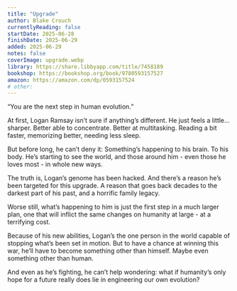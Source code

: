 ```yaml
---
title: "Upgrade"
author: Blake Crouch
currentlyReading: false
startDate: 2025-06-28
finishDate: 2025-06-29
added: 2025-06-29
notes: false
coverImage: upgrade.webp
library: https://share.libbyapp.com/title/7458189
bookshop: https://bookshop.org/book/9780593157527
amazon: https://amazon.com/dp/0593157524
# other: 
---
```


“You are the next step in human evolution.”  

At first, Logan Ramsay isn’t sure if anything’s different. He just feels a little… sharper. Better able to concentrate. Better at multitasking. Reading a bit faster, memorizing better, needing less sleep.  

But before long, he can’t deny it: Something’s happening to his brain. To his body. He’s starting to see the world, and those around him - even those he loves most - in whole new ways.  

The truth is, Logan’s genome has been hacked. And there’s a reason he’s been targeted for this upgrade. A reason that goes back decades to the darkest part of his past, and a horrific family legacy.  

Worse still, what’s happening to him is just the first step in a much larger plan, one that will inflict the same changes on humanity at large - at a terrifying cost.  

Because of his new abilities, Logan’s the one person in the world capable of stopping what’s been set in motion. But to have a chance at winning this war, he’ll have to become something other than himself. Maybe even something other than human.  

And even as he’s fighting, he can’t help wondering: what if humanity’s only hope for a future really does lie in engineering our own evolution?  